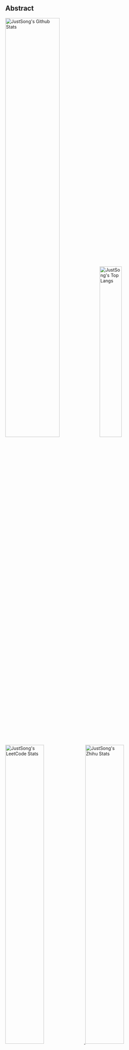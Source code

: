 ## Abstract

<p>
  <img src="https://github-readme-stats.vercel.app/api?username=HarryYe66&show_icons=true&hide_border=true" alt="JustSong's Github Stats" width="58%" />
  <img src="https://github-readme-stats.vercel.app/api/top-langs/?username=HarryYe66&layout=compact&hide_border=true&langs_count=10" alt="JustSong's Top Langs" width="37%" /> 
</p>

<a href="https://github.com/HarryYe66/stats-cards">
<p>
  <img src="https://stats.justsong.cn/api/leetcode/?username=quanpeng&theme=light" alt="JustSong's LeetCode Stats" width="49%" />
  <img src="https://stats.justsong.cn/api/zhihu/?username=songwonderful&theme=light" alt="JustSong's Zhihu Stats" width="49%" /> 
</p>
</a>

![skills](https://skillicons.dev/icons?i=c,cpp,go,py,html,css,js,nodejs,java,md,pytorch,tensorflow,flask,fastapi,express,qt,react,cmake,docker,git,linux,nginx,mysql,redis,sqlite,githubactions,heroku,vercel,visualstudio,vscode)

## Top Projects

| Project                               | Description | Stars   |
| :------------------------------------ | :---------- | :------ |
| [TEST](https://github.com/HarryYe66/) | Loading     | `999⭐` |

## Recent Updates

| Project                               | Description | Last Update                                                                                                  |
| :------------------------------------ | :---------- | :----------------------------------------------------------------------------------------------------------- |
| [TEST](https://github.com/HarryYe66/) | test        | ![2024-08-01 21:29:19](https://img.shields.io/badge/2024--08--01-21%3A29%3A19-brightgreen?style=flat-square) |

_Last updated on: 2024-08-05 14:22:08_
